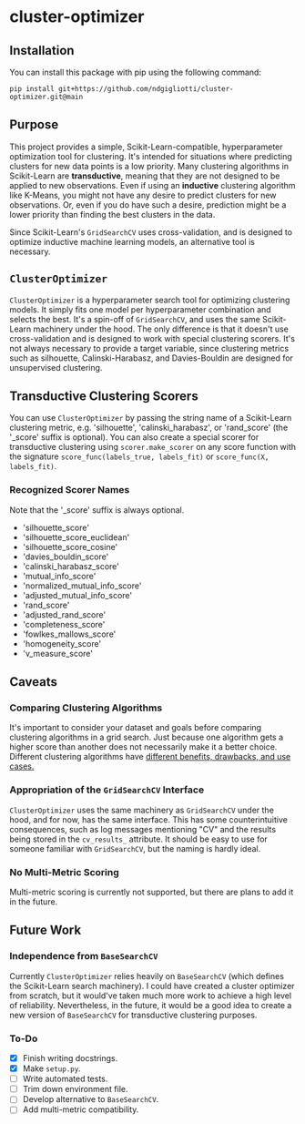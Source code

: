# cluster-optimizer

## Installation

You can install this package with pip using the following command:

```
pip install git+https://github.com/ndgigliotti/cluster-optimizer.git@main
```

## Purpose

This project provides a simple, Scikit-Learn-compatible, hyperparameter optimization tool for clustering. It's intended for situations where predicting clusters for new data points is a low priority. Many clustering algorithms in Scikit-Learn are **transductive**, meaning that they are not designed to be applied to new observations. Even if using an **inductive** clustering algorithm like K-Means, you might not have any desire to predict clusters for new observations. Or, even if you do have such a desire, prediction might be a lower priority than finding the best clusters in the data.

Since Scikit-Learn's `GridSearchCV` uses cross-validation, and is designed to optimize inductive machine learning models, an alternative tool is necessary.

## `ClusterOptimizer`

`ClusterOptimizer` is a hyperparameter search tool for optimizing clustering models. It simply fits one model per hyperparameter combination and selects the best. It's a spin-off of `GridSearchCV`, and uses the same Scikit-Learn machinery under the hood. The only difference is that it doesn't use cross-validation and is designed to work with special clustering scorers. It's not always necessary to provide a target variable, since clustering metrics such as silhouette, Calinski-Harabasz, and Davies-Bouldin are designed for unsupervised clustering.

## Transductive Clustering Scorers

You can use `ClusterOptimizer` by passing the string name of a Scikit-Learn clustering metric, e.g. 'silhouette', 'calinski_harabasz', or 'rand_score' (the '_score' suffix is optional). You can also create a special scorer for transductive clustering using `scorer.make_scorer` on any score function with the signature `score_func(labels_true, labels_fit)` or `score_func(X, labels_fit)`.


### Recognized Scorer Names

Note that the '_score' suffix is always optional.

- 'silhouette_score'
- 'silhouette_score_euclidean'
- 'silhouette_score_cosine'
- 'davies_bouldin_score'
- 'calinski_harabasz_score'
- 'mutual_info_score'
- 'normalized_mutual_info_score'
- 'adjusted_mutual_info_score'
- 'rand_score'
- 'adjusted_rand_score'
- 'completeness_score'
- 'fowlkes_mallows_score'
- 'homogeneity_score'
- 'v_measure_score'

## Caveats

### Comparing Clustering Algorithms

It's important to consider your dataset and goals before comparing clustering algorithms in a grid search. Just because one algorithm gets a higher score than another does not necessarily make it a better choice. Different clustering algorithms have [different benefits, drawbacks, and use cases.](https://scikit-learn.org/stable/modules/clustering.html#overview-of-clustering-methods)

### Appropriation of the `GridSearchCV` Interface

`ClusterOptimizer` uses the same machinery as `GridSearchCV` under the hood, and for now, has the same interface. This has some counterintuitive consequences, such as log messages mentioning "CV" and the results being stored in the `cv_results_` attribute. It should be easy to use for someone familiar with `GridSearchCV`, but the naming is hardly ideal.

### No Multi-Metric Scoring

Multi-metric scoring is currently not supported, but there are plans to add it in the future.

## Future Work

### Independence from `BaseSearchCV`

Currently `ClusterOptimizer` relies heavily on `BaseSearchCV` (which defines the Scikit-Learn search machinery). I could have created a cluster optimizer from scratch, but it would've taken much more work to achieve a high level of reliability. Nevertheless, in the future, it would be a good idea to create a new version of `BaseSearchCV` for transductive clustering purposes.

### To-Do

- [x] Finish writing docstrings.
- [x] Make `setup.py`.
- [ ] Write automated tests.
- [ ] Trim down environment file.
- [ ] Develop alternative to `BaseSearchCV`.
- [ ] Add multi-metric compatibility.
